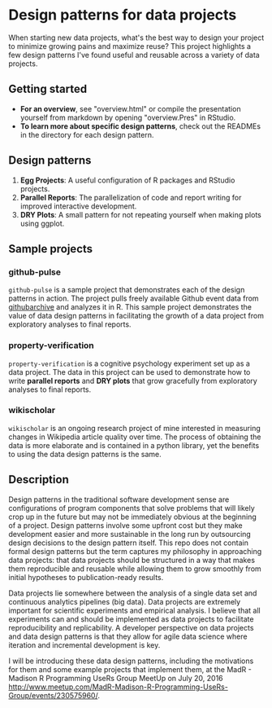 # Design patterns for data projects

When starting new data projects, what's the best way to design your project to minimize growing pains and maximize reuse? This project highlights a few design patterns I've found useful and reusable across a variety of data projects.

## Getting started

* **For an overview**, see "overview.html" or compile the presentation yourself
  from markdown by opening "overview.Pres" in RStudio.
* **To learn more about specific design patterns**, check out the READMEs in
  the directory for each design pattern.

## Design patterns

1. **Egg Projects**: A useful configuration of R packages and RStudio
   projects.
2. **Parallel Reports**: The parallelization of code and report writing for
   improved interactive development.
3. **DRY Plots**: A small pattern for not repeating yourself when making plots
   using ggplot.

## Sample projects

### github-pulse

`github-pulse` is a sample project that demonstrates each of the design patterns in action. The project pulls freely available Github event data from [githubarchive](https://githubarchive.org) and analyzes it in R. This sample project demonstrates the value of data design patterns in facilitating the growth of a data project from exploratory analyses to final reports.

### property-verification

`property-verification` is a cognitive psychology experiment set up as a data project. The data in this project can be used to demonstrate how to write **parallel reports** and **DRY plots** that grow gracefully from exploratory analyses to final reports.

### wikischolar

`wikischolar` is an ongoing research project of mine interested in measuring changes in Wikipedia article quality over time. The process of obtaining the data is more elaborate and is contained in a python library, yet the benefits to using the data design patterns is the same.

## Description

Design patterns in the traditional software development sense are configurations of program components that solve problems that will likely crop up in the future but may not be immediately obvious at the beginning of a project. Design patterns involve some upfront cost but they make development easier and more sustainable in the long run by outsourcing design decisions to the design pattern itself. This repo does not contain formal design patterns but the term captures my philosophy in approaching data projects: that data projects should be structured in a way that makes them reproducible and reusable while allowing them to grow smoothly from initial hypotheses to publication-ready results.

Data projects lie somewhere between the analysis of a single data set and continuous analytics pipelines (big data). Data projects are extremely important for scientific experiments and empirical analysis. I believe that all experiments can and should be implemented as data projects to facilitate reproducibility and replicability. A developer perspective on data projects and data design patterns is that they allow for agile data science where iteration and incremental development is key.

I will be introducing these data design patterns, including the motivations for them and some example projects that implement them, at the MadR - Madison R Programming UseRs Group MeetUp on July 20, 2016 <http://www.meetup.com/MadR-Madison-R-Programming-UseRs-Group/events/230575960/>.
